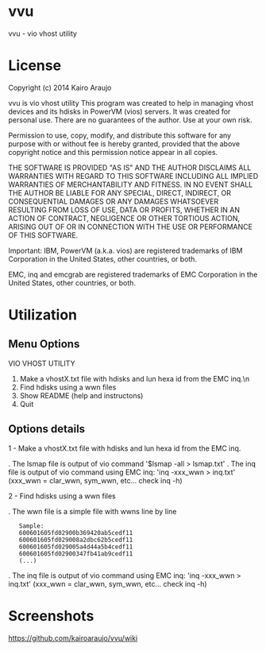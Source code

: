 vvu
===

vvu - vio vhost utility

License
=======
Copyright (c) 2014 Kairo Araujo

vvu is vio vhost utility
This program was created to help in managing vhost devices and its hdisks
in PowerVM (vios) servers. It was created for personal use. There are no
guarantees of the author. Use at your own risk.

Permission to use, copy, modify, and distribute this software for any
purpose with or without fee is hereby granted, provided that the above
copyright notice and this permission notice appear in all copies.

THE SOFTWARE IS PROVIDED "AS IS" AND THE AUTHOR DISCLAIMS ALL WARRANTIES
WITH REGARD TO THIS SOFTWARE INCLUDING ALL IMPLIED WARRANTIES OF
MERCHANTABILITY AND FITNESS. IN NO EVENT SHALL THE AUTHOR BE LIABLE FOR
ANY SPECIAL, DIRECT, INDIRECT, OR CONSEQUENTIAL DAMAGES OR ANY DAMAGES
WHATSOEVER RESULTING FROM LOSS OF USE, DATA OR PROFITS, WHETHER IN AN
ACTION OF CONTRACT, NEGLIGENCE OR OTHER TORTIOUS ACTION, ARISING OUT OF
OR IN CONNECTION WITH THE USE OR PERFORMANCE OF THIS SOFTWARE.

Important:
IBM, PowerVM (a.k.a. vios) are registered trademarks of IBM Corporation in
the United States, other countries, or both.

EMC, inq and emcgrab are registered trademarks of EMC Corporation in the
United States, other countries, or both.

Utilization
===========

## Menu Options 

VIO VHOST UTILITY

1. Make a vhostX.txt file with hdisks and lun hexa id from the EMC inq.\n
2. Find hdisks using a wwn files
3. Show README (help and instructons)
4. Quit

## Options details 

1 -  Make a vhostX.txt file with hdisks and lun hexa id from the EMC inq.

. The lsmap file is output of vio command  '$lsmap -all > lsmap.txt'
. The inq file is output of vio command using EMC inq: 'inq -xxx_wwn > inq.txt'
  (xxx_wwn = clar_wwn, sym_wwn, etc... check inq -h)


2 - Find hdisks using a wwn files

. The wwn file is a simple file with wwns line by line

       Sample:
       600601605fd02900b369420ab5cedf11
       600601605fd029008a2dbc62b5cedf11
       600601605fd029005a4d44a5b4cedf11
       600601605fd02900347fb41ab9cedf11
       (...)

. The inq file is output of vio command using EMC inq: 'inq -xxx_wwn > inq.txt'
  (xxx_wwn = clar_wwn, sym_wwn, etc... check inq -h)
       
Screenshots
===========

https://github.com/kairoaraujo/vvu/wiki

